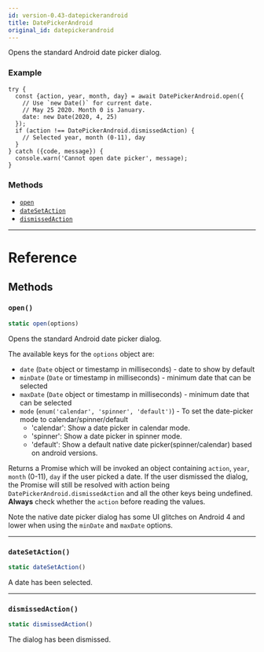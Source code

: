 ```yaml
---
id: version-0.43-datepickerandroid
title: DatePickerAndroid
original_id: datepickerandroid
---
```


Opens the standard Android date picker dialog.

### Example

```
try {
  const {action, year, month, day} = await DatePickerAndroid.open({
    // Use `new Date()` for current date.
    // May 25 2020. Month 0 is January.
    date: new Date(2020, 4, 25)
  });
  if (action !== DatePickerAndroid.dismissedAction) {
    // Selected year, month (0-11), day
  }
} catch ({code, message}) {
  console.warn('Cannot open date picker', message);
}
```


### Methods

- [`open`](datepickerandroid.md#open)
- [`dateSetAction`](datepickerandroid.md#datesetaction)
- [`dismissedAction`](datepickerandroid.md#dismissedaction)




---

# Reference

## Methods

### `open()`

```javascript
static open(options)
```


Opens the standard Android date picker dialog.

The available keys for the `options` object are:

  - `date` (`Date` object or timestamp in milliseconds) - date to show by default
  - `minDate` (`Date` or timestamp in milliseconds) - minimum date that can be selected
  - `maxDate` (`Date` object or timestamp in milliseconds) - minimum date that can be selected
  - `mode` (`enum('calendar', 'spinner', 'default')`) - To set the date-picker mode to calendar/spinner/default
    - 'calendar': Show a date picker in calendar mode.
    - 'spinner': Show a date picker in spinner mode.
    - 'default': Show a default native date picker(spinner/calendar) based on android versions.

Returns a Promise which will be invoked an object containing `action`, `year`, `month` (0-11),
`day` if the user picked a date. If the user dismissed the dialog, the Promise will
still be resolved with action being `DatePickerAndroid.dismissedAction` and all the other keys
being undefined. **Always** check whether the `action` before reading the values.

Note the native date picker dialog has some UI glitches on Android 4 and lower
when using the `minDate` and `maxDate` options.




---

### `dateSetAction()`

```javascript
static dateSetAction()
```


A date has been selected.




---

### `dismissedAction()`

```javascript
static dismissedAction()
```


The dialog has been dismissed.




